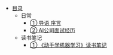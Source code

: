 * [目录](README.md)
  * 日常
    * [① 导语  序言](日常/ch01.md)
    * [② AI公司面试经历](日常/ch02.md)
  * 读书笔记
    * [① 《动手学机器学习》读书笔记](读书笔记/ch01.md)
    
